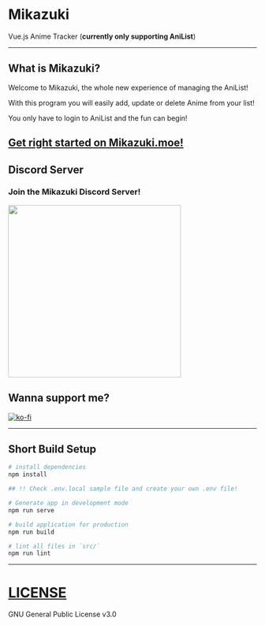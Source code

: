 # Mikazuki
Vue.js Anime Tracker (__currently only supporting AniList__)

---

## What is Mikazuki?

Welcome to Mikazuki, the whole new experience of managing the AniList!

With this program you will easily add, update or delete Anime from your list!

You only have to login to AniList and the fun can begin!

## [Get right started on Mikazuki.moe!](https://mikazuki.moe)

## Discord Server

### Join the Mikazuki Discord Server!

[<img src="https://discordapp.com/assets/e4923594e694a21542a489471ecffa50.svg" width="350">](https://discord.gg/mjcrKS2XGg)

## Wanna support me?

[![ko-fi](https://www.ko-fi.com/img/githubbutton_sm.svg)](https://ko-fi.com/H2H3128IU)

---

## Short Build Setup

``` bash
# install dependencies
npm install

## !! Check .env.local sample file and create your own .env file!

# Generate app in development mode
npm run serve

# build application for production
npm run build

# lint all files in `src/`
npm run lint
```

---

# [LICENSE](LICENSE)

GNU General Public License v3.0
